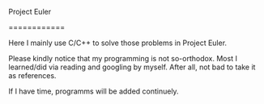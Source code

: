Project Euler

============

Here I mainly use C/C++ to solve those problems in Project Euler.

Please kindly notice that my programming is not so-orthodox. 
Most I learned/did via reading and googling by myself.
After all, not bad to take it as references.

If I have time, programms will be added continuely.   
